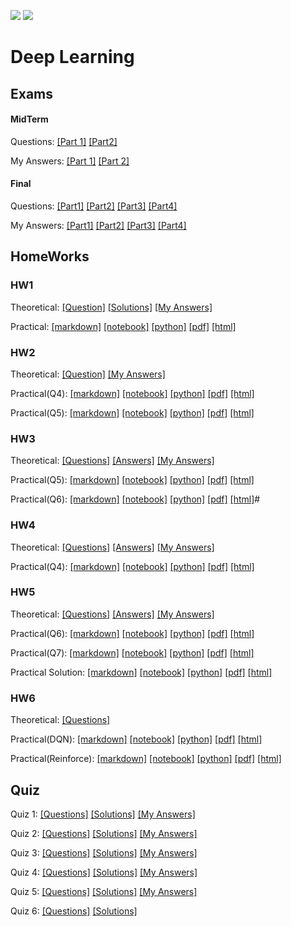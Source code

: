 ![](https://img.shields.io/github/license/pourmand1376/DL-homeworks)
![](https://img.shields.io/github/repo-size/pourmand1376/DL-Homeworks)

# Deep Learning 

## Exams

#### MidTerm
Questions: [[Part 1]](MidTerm/ExamPart1.pdf) [[Part2]](MidTerm/ExamPart2.pdf) 

My Answers: [[Part 1]](MidTerm/my_ExamPart1.pdf) [[Part 2]](MidTerm/my_ExamPart2.pdf)

#### Final
Questions: [[Part1]](Final/Part1.pdf) [[Part2]](Final/Part2.pdf) [[Part3]](Final/Part3.pdf) [[Part4]](Final/Part4.pdf)

My Answers: [[Part1]](Final/my_part1.pdf) [[Part2]](Final/my_part2.pdf) [[Part3]](Final/my_part3.pdf) [[Part4]](Final/my_part4.pdf)
 
## HomeWorks

### HW1

Theoretical: [[Question]](HW1/HW1.pdf) [[Solutions]](HW1/HW1Solution.pdf) [[My Answers]](HW1/Deeplearning_HW1_AmirPourmand_99210259.pdf) 

Practical: [[markdown]](HW1/DeepLearning_HW1_AmirPourmand.md) [[notebook]](HW1/DeepLearning_HW1_AmirPourmand.ipynb) [[python]](HW1/DeepLearning_HW1_AmirPourmand.py) [[pdf]](HW1/DeepLearning_HW1_AmirPourmand.pdf) [[html]](HW1/DeepLearning_HW1_AmirPourmand.html) 


### HW2

Theoretical: [[Question]](HW2/HW2.pdf) [[My Answers]](HW2/DL_HW2_AmirPourmand_99210259.pdf)

Practical(Q4): [[markdown]](HW2/DL_HW2_Exercise4.md) [[notebook]](HW2/DL_HW2_Exercise4.ipynb) [[python]](HW2/DL_HW2_Exercise4.py) [[pdf]](HW2/DL_HW2_Exercise4.pdf) [[html]](HW2/DL_HW2_Exercise4.html)

Practical(Q5): [[markdown]](HW2/DL_HW2_Exercise5.md) [[notebook]](HW2/DL_HW2_Exercise5.ipynb) [[python]](HW2/DL_HW2_Exercise5.py) [[pdf]](HW2/DL_HW2_Exercise5.pdf) [[html]](HW2/DL_HW2_Exercise5.html)

### HW3

Theoretical: [[Questions]](HW3/Theoretical/HW3.pdf) [[Answers]](HW3/Theoretical/HW3_ANS.pdf) [[My Answers]](HW3/Theoretical/DL_Exercise3_AmirPourmand_99210259.pdf)

Practical(Q5): [[markdown]](HW3/Practical/DeepLearning_Q5_AmirPourmand.md) [[notebook]](HW3/Practical/DeepLearning_Q5_AmirPourmand.ipynb) [[python]](HW3/Practical/DeepLearning_Q5_AmirPourmand.py) [[pdf]](HW3/Practical/DeepLearning_Q5_AmirPourmand.pdf) [[html]](HW3/Practical/DeepLearning_Q5_AmirPourmand.html)

Practical(Q6): [[markdown]](HW3/Practical/DeepLearning_Q6_AmirPourmand.md) [[notebook]](HW3/Practical/DeepLearning_Q6_AmirPourmand.ipynb) [[python]](HW3/Practical/DeepLearning_Q6_AmirPourmand.py) [[pdf]](HW3/Practical/DeepLearning_Q6_AmirPourmand.pdf) [[html]](HW3/Practical/DeepLearning_Q6_AmirPourmand.html)#

### HW4

Theoretical: [[Questions]](HW4/Theoretical/DL_HW4.pdf) [[Answers]](HW4/Theoretical/HW4_solution.pdf) [[My Answers]](HW4/Theoretical/DL_AmirPourmand_99210259_4.pdf)

Practical(Q4): [[markdown]](HW4/Practical/DL_HW4_AmirPourmand.md) [[notebook]](HW4/Practical/DL_HW4_AmirPourmand.ipynb) [[python]](HW4/Practical/DL_HW4_AmirPourmand.py) [[pdf]](HW4/Practical/DL_HW4_AmirPourmand.pdf) [[html]](HW4/Practical/DL_HW4_AmirPourmand.html)

### HW5

Theoretical: [[Questions]](HW5/Theoretical/HW5.pdf) [[Answers]](HW5/Theoretical/HW5_Solution.pdf) [[My Answers]](HW5/Theoretical/DL5-99210259-AmirPourmand.pdf)

Practical(Q6): [[markdown]](HW5/Question6/GAN_HW5_AmirPourmand.md) [[notebook]](HW5/Question6/GAN_HW5_AmirPourmand.ipynb) [[python]](HW5/Question6/GAN_HW5_AmirPourmand.py) [[pdf]](HW5/Question6/GAN_HW5_AmirPourmand.pdf) [[html]](HW5/Question6/GAN_HW5_AmirPourmand.html)

Practical(Q7): [[markdown]](HW5/Question7/Conditional_VAE_AmirPourmand_99210259.md) [[notebook]](HW5/Question7/Conditional_VAE_AmirPourmand_99210259.ipynb) [[python]](HW5/Question7/Conditional_VAE_AmirPourmand_99210259.py) [[pdf]](HW5/Question7/Conditional_VAE_AmirPourmand_99210259.pdf) [[html]](HW5/Question7/Conditional_VAE_AmirPourmand_99210259.html)

Practical Solution: [[markdown]](HW5/Practical_Solution/GAN.md) [[notebook]](HW5/Practical_Solution/GAN.ipynb) [[python]](HW5/Practical_Solution/GAN.py) [[pdf]](HW5/Practical_Solution/GAN.pdf) [[html]](HW5/Practical_Solution/GAN.html)

### HW6

Theoretical: [[Questions]](HW6/Theoretical/DL_HW6_Questions.pdf) 

Practical(DQN): [[markdown]](HW6/Practical/my_DQN_DRQN.md) [[notebook]](HW6/Practical/my_DQN_DRQN.ipynb) [[python]](HW6/Practical/my_DQN_DRQN.py) [[pdf]](HW6/Practical/my_DQN_DRQN.pdf) [[html]](HW6/Practical/my_DQN_DRQN.html)

Practical(Reinforce): [[markdown]](HW6/Practical/my_REINFORCE.md) [[notebook]](HW6/Practical/my_REINFORCE.ipynb) [[python]](HW6/Practical/my_REINFORCE.py) [[pdf]](HW6/Practical/my_REINFORCE.pdf) [[html]](HW6/Practical/my_REINFORCE.html)


## Quiz
Quiz 1: [[Questions]](Quiz/q1.pdf) [[Solutions]](Quiz/a1.pdf) [[My Answers]](Quiz/my1.pdf)

Quiz 2: [[Questions]](Quiz/q2.pdf) [[Solutions]](Quiz/a2.pdf) [[My Answers]](Quiz/my2.pdf)

Quiz 3: [[Questions]](Quiz/q3.pdf) [[Solutions]](Quiz/a3.pdf) [[My Answers]](Quiz/my3.pdf)

Quiz 4: [[Questions]](Quiz/q4.pdf) [[Solutions]](Quiz/a4.pdf) [[My Answers]](Quiz/my4.pdf)

Quiz 5: [[Questions]](Quiz/q5.pdf) [[Solutions]](Quiz/a5.pdf) [[My Answers]](Quiz/my5.pdf)

Quiz 6: [[Questions]](Quiz/q6.pdf) [[Solutions]](Quiz/a6.pdf)
